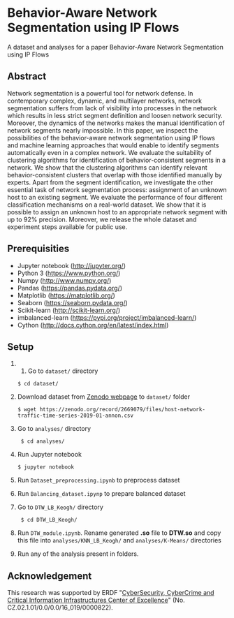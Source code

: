# Behavior-Aware Network Segmentation using IP Flows
A dataset and analyses for a paper Behavior-Aware Network Segmentation using IP Flows

## Abstract

Network segmentation is a powerful tool for network defense. In contemporary complex, dynamic, and multilayer networks, network segmentation suffers from lack of visibility into processes in the network which results in less strict segment definition and loosen network security. Moreover, the dynamics of the networks makes the manual identification of network segments nearly impossible. In this paper, we inspect the possibilities of the behavior-aware network segmentation using IP flows and machine learning approaches that would enable to identify segments automatically even in a complex network. We evaluate the suitability of clustering algorithms for identification of behavior-consistent segments in a network. We show that the clustering algorithms can identify relevant behavior-consistent clusters that overlap with those identified manually by experts. Apart from the segment identification, we investigate the other essential task of network segmentation process: assignment of an unknown host to an existing segment. We evaluate the performance of four different classification mechanisms on a real-world dataset. We show that it is possible to assign an unknown host to an appropriate network segment with up to 92\% precision. Moreover, we release the whole dataset and experiment steps available for public use.

## Prerequisities

* Jupyter notebook (http://jupyter.org/)
* Python 3 (https://www.python.org/)
* Numpy (http://www.numpy.org/)
* Pandas (https://pandas.pydata.org/)
* Matplotlib (https://matplotlib.org/)
* Seaborn (https://seaborn.pydata.org/)
* Scikit-learn (http://scikit-learn.org/)
* imbalanced-learn (https://pypi.org/project/imbalanced-learn/)
* Cython (http://docs.cython.org/en/latest/index.html)


## Setup

1) 1) Go to `dataset/` directory 
    ```
    $ cd dataset/
    ```

2) Download dataset from [Zenodo webpage](https://zenodo.org/record/2669079) to `dataset/` folder
    ```
    $ wget https://zenodo.org/record/2669079/files/host-network-traffic-time-series-2019-01-annon.csv
     ```
 
3) Go to `analyses/` directory
   ```
    $ cd analyses/
   ```
4) Run Jupyter notebook
    ```
    $ jupyter notebook
    ```

5) Run `Dataset_preprocessing.ipynb` to preprocess dataset

6) Run `Balancing_dataset.ipynp` to prepare balanced dataset

7) Go to `DTW_LB_Keogh/` directory
   ```
    $ cd DTW_LB_Keogh/
   ```

8) Run `DTW_module.ipynb`. Rename generated **.so** file to **DTW.so** and copy this file into `analyses/KNN_LB_Keogh/` and `analyses/K-Means/` directories

9) Run any of the analysis present in folders. 


## Acknowledgement

This research was supported by ERDF "[CyberSecurity, CyberCrime and Critical Information Infrastructures Center of Excellence](https://www.muni.cz/en/research/projects/41145)" (No. CZ.02.1.01/0.0/0.0/16\_019/0000822).  
